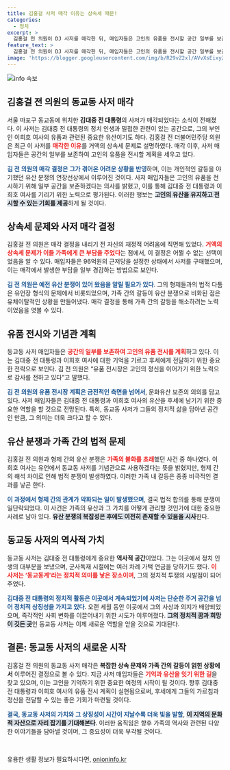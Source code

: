 ```yaml
---
title: 김홍걸 사저 매각 이유는 상속세 때문!
categories:
  - 정치
excerpt: >
  김홍걸 전 의원이 DJ 사저를 매각한 뒤, 매입자들은 고인의 유품을 전시할 공간 일부를 보존하겠다고 밝혔습니다. 상속세 문제로 매각이 불가피했던 그는 기념관 계획은 없지만 다른 전시장을 고려 중입니다.
feature_text: >
  김홍걸 전 의원이 DJ 사저를 매각한 뒤, 매입자들은 고인의 유품을 전시할 공간 일부를 보존하겠다고 밝혔습니다. 상속세 문제로 매각이 불가피했던 그는 기념관 계획은 없지만 다른 전시장을 고려 중입니다.
image: 'https://blogger.googleusercontent.com/img/b/R29vZ2xl/AVvXsEixyZcFfHzMRdzZMjFBmAUKJYCLCGyLL1o632UiGVXcaFdKo_bkvkuCioo0uUKlGfBVcT3P84aROyZIXSBEx3Aw5nCQ3pTgDom1WDC4m8eifvWiAmWEEVb4x6G_l8C0QH225ldMjyaFvpxGEBGNO37VmDTDMHGhJPq73UglMfDca1-0aw/s1600/blogspot.png'
---
```


<p><img src="https://blogger.googleusercontent.com/img/b/R29vZ2xl/AVvXsEixyZcFfHzMRdzZMjFBmAUKJYCLCGyLL1o632UiGVXcaFdKo_bkvkuCioo0uUKlGfBVcT3P84aROyZIXSBEx3Aw5nCQ3pTgDom1WDC4m8eifvWiAmWEEVb4x6G_l8C0QH225ldMjyaFvpxGEBGNO37VmDTDMHGhJPq73UglMfDca1-0aw/s1600/blogspot.png" alt="info 속보" /></p>

<h2 data-ke-size="size26">김홍걸 전 의원의 동교동 사저 매각</h2>

<p data-ke-size="size16">서울 마포구 동교동에 위치한 <b>김대중 전 대통령</b>의 사저가 매각되었다는 소식이 전해졌다. 이 사저는 김대중 전 대통령의 정치 인생과 밀접한 관련이 있는 공간으로, 그의 부인인 이희호 여사의 유품과 관련된 중요한 유산이기도 하다. 김홍걸 전 더불어민주당 의원은 최근 이 사저를 <b><span style="color: #ee2323;">매각한 이유</span></b>를 거액의 상속세 문제로 설명하였다. 매각 이후, 사저 매입자들은 공간의 일부를 보존하여 고인의 유품을 전시할 계획을 세우고 있다.</p>

<p data-ke-size="size16"><b><span style="color: #1a5490;">김 전 의원의 매각 결정은 그가 겪어온 어려운 상황을 반영</span></b>하며, 이는 개인적인 갈등을 야기했던 유산 분쟁의 연장선상에서 이루어진 것이다. 사저 매입자들은 고인의 유품을 전시하기 위해 일부 공간을 보존하겠다는 의사를 밝혔고, 이를 통해 김대중 전 대통령과 이희호 여사를 기리기 위한 노력으로 평가된다. 이러한 행보는 <b><span style="background-color: #21538527;">고인의 유산을 유지하고 전시할 수 있는 기회를 제공</span></b>하게 될 것이다.</p>

<h2 data-ke-size="size26">상속세 문제와 사저 매각 결정</h2>

<p data-ke-size="size16">김홍걸 전 의원은 매각 결정을 내리기 전 자신의 재정적 어려움에 직면해 있었다. <b><span style="color: #ee2323;">거액의 상속세 문제가 이들 가족에게 큰 부담을 주었다</span></b>는 점에서, 이 결정은 어쩔 수 없는 선택이었음을 알 수 있다. 매입자들은 96억원의 근저당을 설정한 상태에서 사저를 구매했으며, 이는 매각에서 발생한 부담을 일부 경감하는 방법으로 보인다.</p>

<p data-ke-size="size16"><b><span style="color: #1a5490;">김 전 의원은 예전 유산 분쟁이 있어 왔음을 알릴 필요가 있다</span></b>. 그의 형제들과의 법적 다툼은 유언장 형식의 문제에서 비롯되었으며, 가족 간의 갈등이 유산 분쟁으로 비화된 점은 유체이탈적인 상황을 만들어냈다. 매각 결정을 통해 가족 간의 갈등을 해소하려는 노력이었음을 엿볼 수 있다.</p>

<h2 data-ke-size="size26">유품 전시와 기념관 계획</h2>

<p data-ke-size="size16">동교동 사저 매입자들은 <b><span style="color: #ee2323;">공간의 일부를 보존하여 고인의 유품 전시를 계획</span></b>하고 있다. 이는 김대중 전 대통령과 이희호 여사에 대한 기억을 기르고 후세에게 전달하기 위한 중요한 전략으로 보인다. 김 전 의원은 “유품 전시장은 고인의 정신을 이어가기 위한 노력으로 감사를 전하고 있다”고 말했다.</p>

<p data-ke-size="size16"><b><span style="color: #1a5490;">김 전 의원의 유품 전시장 계획은 금전적인 측면을 넘어서</span></b>, 문화유산 보존의 의의를 담고 있다. 사저 매입자들은 김대중 전 대통령과 이희호 여사의 유산을 후세에 남기기 위한 중요한 역할을 할 것으로 전망된다. 특히, 동교동 사저가 그들의 정치적 삶을 담아낸 공간인 만큼, 그 의미는 더욱 크다고 할 수 있다.</p>

<h2 data-ke-size="size26">유산 분쟁과 가족 간의 법적 문제</h2>

<p data-ke-size="size16">김홍걸 전 의원과 형제 간의 유산 분쟁은 <b><span style="color: #ee2323;">가족의 불화를 초래</span></b>했던 사건 중 하나였다. 이희호 여사는 유언에서 동교동 사저를 기념관으로 사용하겠다는 뜻을 밝혔지만, 형제 간의 해석 차이로 인해 법적 분쟁이 발생하였다. 이러한 가족 내 갈등은 종종 비극적인 결과를 낳곤 한다.</p>

<p data-ke-size="size16"><b><span style="color: #1a5490;">이 과정에서 형제 간의 관계가 악화되는 일이 발생했으며</span></b>, 결국 법적 합의를 통해 분쟁이 일단락되었다. 이 사건은 가족의 유산과 그 가치를 어떻게 관리할 것인가에 대한 중요한 사례로 남아 있다. <b><span style="background-color: #21538527;">유산 분쟁의 복잡성은 후에도 여전히 존재할 수 있음을 시사</span></b>한다.</p>

<h2 data-ke-size="size26">동교동 사저의 역사적 가치</h2>

<p data-ke-size="size16">동교동 사저는 김대중 전 대통령에게 중요한 <b>역사적 공간</b>이었다. 그는 이곳에서 정치 인생의 대부분을 보냈으며, 군사독재 시절에는 여러 차례 가택 연금을 당하기도 했다. <b><span style="color: #ee2323;">이 사저는 ‘동교동계’라는 정치적 의미를 낳은 장소이며</span></b>, 그의 정치적 투쟁의 시발점이 되어주었다.</p>

<p data-ke-size="size16"><b><span style="color: #1a5490;">김대중 전 대통령의 정치적 활동은 이곳에서 계속되었기에 사저는 단순한 주거 공간을 넘어 정치적 상징성을 가지고 있다</span></b>. 오랜 세월 동안 이곳에서 그의 사상과 의지가 배양되었으며, 즉각적인 사회 변화를 이끌어내기 위한 시도가 이루어졌다. <b><span style="background-color: #21538527;">그의 정치적 꿈과 희망이 깃든 곳</span></b>인 동교동 사저는 이제 새로운 역할을 얻을 것으로 기대된다.</p>

<h2 data-ke-size="size26">결론: 동교동 사저의 새로운 시작</h2>

<p data-ke-size="size16">김홍걸 전 의원의 동교동 사저 매각은 <b>복잡한 상속 문제와 가족 간의 갈등이 얽힌 상황에서</b> 이루어진 결정으로 볼 수 있다. 지금 사저 매입자들은 <b><span style="color: #ee2323;">기억과 유산을 잇기 위한 길</span></b>을 찾고 있으며, 이는 고인을 기억하기 위한 중요한 여정의 시작이 될 것이다. 향후 김대중 전 대통령과 이희호 여사의 유품 전시 계획이 실현됨으로써, 후세에게 그들의 가르침과 정신을 전달할 수 있는 좋은 기회가 마련될 것이다.</p>

<p data-ke-size="size16"><b><span style="color: #1a5490;">결국, 동교동 사저의 가치와 그 상징성이 시간이 지날수록 더욱 빛을 발할</span></b>, <b><span style="background-color: #21538527;">이 지역의 문화적 자산으로 자리 잡기를 기대해본다</span></b>. 이러한 움직임은 향후 가족의 역사와 관련된 다양한 이야기들을 담아낼 것이며, 그 중요성이 더욱 부각될 것이다.</p>

<p data-ke-size="size16">&nbsp;</p>
유용한 생활 정보가 필요하시다면, <a href="https://onioninfo.kr" rel="dofollow">onioninfo.kr</a>


